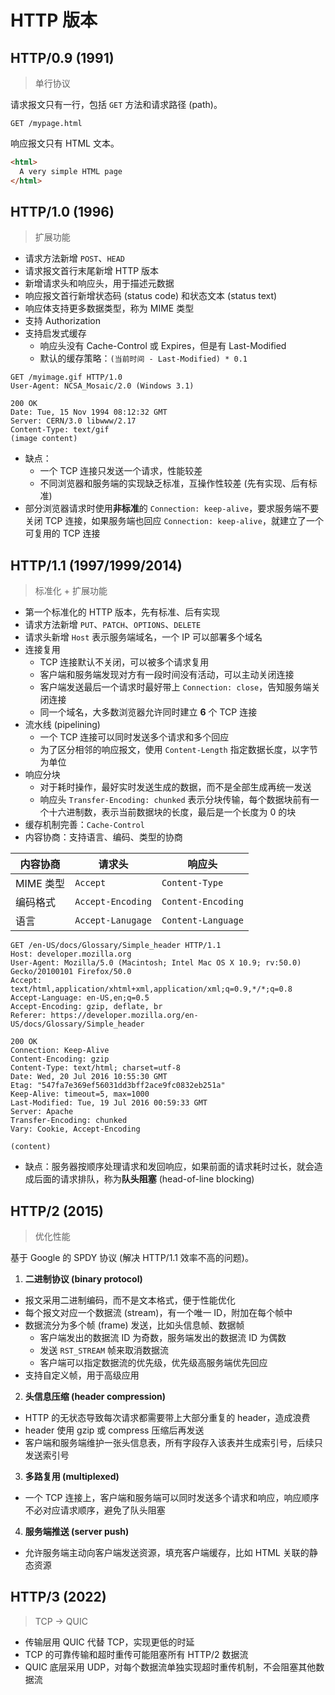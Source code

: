 # HTTP 版本

## HTTP/0.9 (1991)

> 单行协议

请求报文只有一行，包括 `GET` 方法和请求路径 (path)。

```http
GET /mypage.html
```

响应报文只有 HTML 文本。

```html
<html>
  A very simple HTML page
</html>
```

## HTTP/1.0 (1996)

> 扩展功能

- 请求方法新增 `POST`、`HEAD`
- 请求报文首行末尾新增 HTTP 版本
- 新增请求头和响应头，用于描述元数据
- 响应报文首行新增状态码 (status code) 和状态文本 (status text)
- 响应体支持更多数据类型，称为 MIME 类型
- 支持 Authorization
- 支持启发式缓存
  - 响应头没有 Cache-Control 或 Expires，但是有 Last-Modified
  - 默认的缓存策略：`(当前时间 - Last-Modified) * 0.1`

```http
GET /myimage.gif HTTP/1.0
User-Agent: NCSA_Mosaic/2.0 (Windows 3.1)

200 OK
Date: Tue, 15 Nov 1994 08:12:32 GMT
Server: CERN/3.0 libwww/2.17
Content-Type: text/gif
(image content)
```

- 缺点：
  - 一个 TCP 连接只发送一个请求，性能较差
  - 不同浏览器和服务端的实现缺乏标准，互操作性较差 (先有实现、后有标准)
- 部分浏览器请求时使用**非标准**的 `Connection: keep-alive`，要求服务端不要关闭 TCP 连接，如果服务端也回应 `Connection: keep-alive`，就建立了一个可复用的 TCP 连接

## HTTP/1.1 (1997/1999/2014)

> 标准化 + 扩展功能

- 第一个标准化的 HTTP 版本，先有标准、后有实现
- 请求方法新增 `PUT`、`PATCH`、`OPTIONS`、`DELETE`
- 请求头新增 `Host` 表示服务端域名，一个 IP 可以部署多个域名
- 连接复用
  - TCP 连接默认不关闭，可以被多个请求复用
  - 客户端和服务端发现对方有一段时间没有活动，可以主动关闭连接
  - 客户端发送最后一个请求时最好带上 `Connection: close`，告知服务端关闭连接
  - 同一个域名，大多数浏览器允许同时建立 **6** 个 TCP 连接
- 流水线 (pipelining)
  - 一个 TCP 连接可以同时发送多个请求和多个回应
  - 为了区分相邻的响应报文，使用 `Content-Length` 指定数据长度，以字节为单位
- 响应分块
  - 对于耗时操作，最好实时发送生成的数据，而不是全部生成再统一发送
  - 响应头 `Transfer-Encoding: chunked` 表示分块传输，每个数据块前有一个十六进制数，表示当前数据块的长度，最后是一个长度为 0 的块
- 缓存机制完善：`Cache-Control`
- 内容协商：支持语言、编码、类型的协商

| 内容协商  | 请求头            | 响应头             |
| --------- | ----------------- | ------------------ |
| MIME 类型 | `Accept`          | `Content-Type`     |
| 编码格式  | `Accept-Encoding` | `Content-Encoding` |
| 语言      | `Accept-Lanugage` | `Content-Language` |

```http
GET /en-US/docs/Glossary/Simple_header HTTP/1.1
Host: developer.mozilla.org
User-Agent: Mozilla/5.0 (Macintosh; Intel Mac OS X 10.9; rv:50.0) Gecko/20100101 Firefox/50.0
Accept: text/html,application/xhtml+xml,application/xml;q=0.9,*/*;q=0.8
Accept-Language: en-US,en;q=0.5
Accept-Encoding: gzip, deflate, br
Referer: https://developer.mozilla.org/en-US/docs/Glossary/Simple_header

200 OK
Connection: Keep-Alive
Content-Encoding: gzip
Content-Type: text/html; charset=utf-8
Date: Wed, 20 Jul 2016 10:55:30 GMT
Etag: "547fa7e369ef56031dd3bff2ace9fc0832eb251a"
Keep-Alive: timeout=5, max=1000
Last-Modified: Tue, 19 Jul 2016 00:59:33 GMT
Server: Apache
Transfer-Encoding: chunked
Vary: Cookie, Accept-Encoding

(content)
```

- 缺点：服务器按顺序处理请求和发回响应，如果前面的请求耗时过长，就会造成后面的请求排队，称为**队头阻塞** (head-of-line blocking)

## HTTP/2 (2015)

> 优化性能

基于 Google 的 SPDY 协议 (解决 HTTP/1.1 效率不高的问题)。

1. **二进制协议 (binary protocol)**

- 报文采用二进制编码，而不是文本格式，便于性能优化
- 每个报文对应一个数据流 (stream)，有一个唯一 ID，附加在每个帧中
- 数据流分为多个帧 (frame) 发送，比如头信息帧、数据帧
  - 客户端发出的数据流 ID 为奇数，服务端发出的数据流 ID 为偶数
  - 发送 `RST_STREAM` 帧来取消数据流
  - 客户端可以指定数据流的优先级，优先级高服务端优先回应
- 支持自定义帧，用于高级应用

2. **头信息压缩 (header compression)**

- HTTP 的无状态导致每次请求都需要带上大部分重复的 header，造成浪费
- header 使用 gzip 或 compress 压缩后再发送
- 客户端和服务端维护一张头信息表，所有字段存入该表并生成索引号，后续只发送索引号

3. **多路复用 (multiplexed)**

- 一个 TCP 连接上，客户端和服务端可以同时发送多个请求和响应，响应顺序不必对应请求顺序，避免了队头阻塞

4. **服务端推送 (server push)**

- 允许服务端主动向客户端发送资源，填充客户端缓存，比如 HTML 关联的静态资源

## HTTP/3 (2022)

> TCP -> QUIC

- 传输层用 QUIC 代替 TCP，实现更低的时延
- TCP 的可靠传输和超时重传可能阻塞所有 HTTP/2 数据流
- QUIC 底层采用 UDP，对每个数据流单独实现超时重传机制，不会阻塞其他数据流
